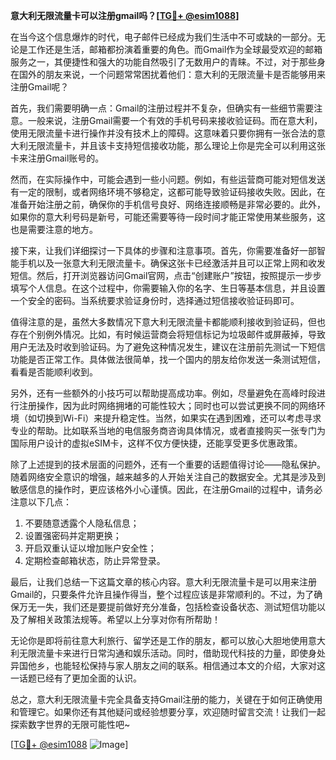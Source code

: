 **意大利无限流量卡可以注册gmail吗？[[TG💪+ @esim1088](https://t.me/s/esim1088)]**

在当今这个信息爆炸的时代，电子邮件已经成为我们生活中不可或缺的一部分。无论是工作还是生活，邮箱都扮演着重要的角色。而Gmail作为全球最受欢迎的邮箱服务之一，其便捷性和强大的功能自然吸引了无数用户的青睐。不过，对于那些身在国外的朋友来说，一个问题常常困扰着他们：意大利的无限流量卡是否能够用来注册Gmail呢？

首先，我们需要明确一点：Gmail的注册过程并不复杂，但确实有一些细节需要注意。一般来说，注册Gmail需要一个有效的手机号码来接收验证码。而在意大利，使用无限流量卡进行操作并没有技术上的障碍。这意味着只要你拥有一张合法的意大利无限流量卡，并且该卡支持短信接收功能，那么理论上你是完全可以利用这张卡来注册Gmail账号的。

然而，在实际操作中，可能会遇到一些小问题。例如，有些运营商可能对短信发送有一定的限制，或者网络环境不够稳定，这都可能导致验证码接收失败。因此，在准备开始注册之前，确保你的手机信号良好、网络连接顺畅是非常必要的。此外，如果你的意大利号码是新号，可能还需要等待一段时间才能正常使用某些服务，这也是需要注意的地方。

接下来，让我们详细探讨一下具体的步骤和注意事项。首先，你需要准备好一部智能手机以及一张意大利无限流量卡。确保这张卡已经激活并且可以正常上网和收发短信。然后，打开浏览器访问Gmail官网，点击“创建账户”按钮，按照提示一步步填写个人信息。在这个过程中，你需要输入你的名字、生日等基本信息，并且设置一个安全的密码。当系统要求验证身份时，选择通过短信接收验证码即可。

值得注意的是，虽然大多数情况下意大利无限流量卡都能顺利接收到验证码，但也存在个别例外情况。比如，有时候运营商会将短信标记为垃圾邮件或屏蔽掉，导致用户无法及时收到验证码。为了避免这种情况发生，建议在注册前先测试一下短信功能是否正常工作。具体做法很简单，找一个国内的朋友给你发送一条测试短信，看看是否能顺利收到。

另外，还有一些额外的小技巧可以帮助提高成功率。例如，尽量避免在高峰时段进行注册操作，因为此时网络拥堵的可能性较大；同时也可以尝试更换不同的网络环境（如切换到Wi-Fi）来提升稳定性。当然，如果实在遇到困难，还可以考虑寻求专业的帮助。比如联系当地的电信服务商咨询具体情况，或者直接购买一张专门为国际用户设计的虚拟eSIM卡，这样不仅方便快捷，还能享受更多优惠政策。

除了上述提到的技术层面的问题外，还有一个重要的话题值得讨论——隐私保护。随着网络安全意识的增强，越来越多的人开始关注自己的数据安全。尤其是涉及到敏感信息的操作时，更应该格外小心谨慎。因此，在注册Gmail的过程中，请务必注意以下几点：

1. 不要随意透露个人隐私信息；
2. 设置强密码并定期更换；
3. 开启双重认证以增加账户安全性；
4. 定期检查邮箱状态，防止异常登录。

最后，让我们总结一下这篇文章的核心内容。意大利无限流量卡是可以用来注册Gmail的，只要条件允许且操作得当，整个过程应该是非常顺利的。不过，为了确保万无一失，我们还是要提前做好充分准备，包括检查设备状态、测试短信功能以及了解相关政策法规等。希望以上分享对你有所帮助！

无论你是即将前往意大利旅行、留学还是工作的朋友，都可以放心大胆地使用意大利无限流量卡来进行日常沟通和娱乐活动。同时，借助现代科技的力量，即使身处异国他乡，也能轻松保持与家人朋友之间的联系。相信通过本文的介绍，大家对这一话题已经有了更加全面的认识。

总之，意大利无限流量卡完全具备支持Gmail注册的能力，关键在于如何正确使用和管理它。如果你还有其他疑问或经验想要分享，欢迎随时留言交流！让我们一起探索数字世界的无限可能性吧~

[[TG💪+ @esim1088](https://t.me/s/esim1088) ![Image](https://i.postimg.cc/4NQfJmqS/Snipaste-2025-05-13-00-14-12.png)]